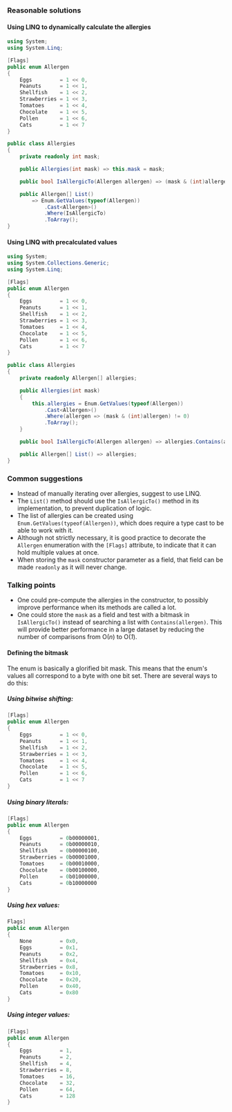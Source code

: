 ### Reasonable solutions

#### Using LINQ to dynamically calculate the allergies

```csharp
using System;
using System.Linq;

[Flags]
public enum Allergen
{
    Eggs         = 1 << 0,
    Peanuts      = 1 << 1,
    Shellfish    = 1 << 2,
    Strawberries = 1 << 3,
    Tomatoes     = 1 << 4,
    Chocolate    = 1 << 5,
    Pollen       = 1 << 6,
    Cats         = 1 << 7
}

public class Allergies
{
    private readonly int mask;

    public Allergies(int mask) => this.mask = mask;

    public bool IsAllergicTo(Allergen allergen) => (mask & (int)allergen) != 0;

    public Allergen[] List()
        => Enum.GetValues(typeof(Allergen))
            .Cast<Allergen>()
            .Where(IsAllergicTo)
            .ToArray();
}
```

#### Using LINQ with precalculated values

```csharp
using System;
using System.Collections.Generic;
using System.Linq;

[Flags]
public enum Allergen
{
    Eggs         = 1 << 0,
    Peanuts      = 1 << 1,
    Shellfish    = 1 << 2,
    Strawberries = 1 << 3,
    Tomatoes     = 1 << 4,
    Chocolate    = 1 << 5,
    Pollen       = 1 << 6,
    Cats         = 1 << 7
}

public class Allergies
{
    private readonly Allergen[] allergies;

    public Allergies(int mask)
    {
        this.allergies = Enum.GetValues(typeof(Allergen))
            .Cast<Allergen>()
            .Where(allergen => (mask & (int)allergen) != 0)
            .ToArray();
    }

    public bool IsAllergicTo(Allergen allergen) => allergies.Contains(allergen);

    public Allergen[] List() => allergies;
}
```

### Common suggestions

- Instead of manually iterating over allergies, suggest to use LINQ.
- The `List()` method should use the `IsAllergicTo()` method in its implementation, to prevent duplication of logic.
- The list of allergies can be created using `Enum.GetValues(typeof(Allergen))`, which does require a type cast to be able to work with it.
- Although not strictly necessary, it is good practice to decorate the `Allergen` enumeration with the `[Flags]` attribute, to indicate that it can hold multiple values at once.
- When storing the `mask` constructor parameter as a field, that field can be made `readonly` as it will never change.

### Talking points

- One could pre-compute the allergies in the constructor, to possibly improve performance when its methods are called a lot.
- One could store the `mask` as a field and test with a bitmask in `IsAllergicTo()` instead of searching a list with `Contains(allergen)`.  This will provide better performance in a large dataset by reducing the number of comparisons from O(*n*) to O(*1*).

#### Defining the bitmask

The enum is basically a glorified bit mask. This means that the enum's values all correspond to a byte with one bit set. There are several ways to do this:

##### Using bitwise shifting:

```csharp
[Flags]
public enum Allergen
{
    Eggs         = 1 << 0,
    Peanuts      = 1 << 1,
    Shellfish    = 1 << 2,
    Strawberries = 1 << 3,
    Tomatoes     = 1 << 4,
    Chocolate    = 1 << 5,
    Pollen       = 1 << 6,
    Cats         = 1 << 7
}
```

##### Using binary literals:

```csharp
[Flags]
public enum Allergen
{
    Eggs         = 0b00000001,
    Peanuts      = 0b00000010,
    Shellfish    = 0b00000100,
    Strawberries = 0b00001000,
    Tomatoes     = 0b00010000,
    Chocolate    = 0b00100000,
    Pollen       = 0b01000000,
    Cats         = 0b10000000
}
```

##### Using hex values:

```csharp
Flags]
public enum Allergen
{
    None         = 0x0,
    Eggs         = 0x1,
    Peanuts      = 0x2,
    Shellfish    = 0x4,
    Strawberries = 0x8,
    Tomatoes     = 0x10,
    Chocolate    = 0x20,
    Pollen       = 0x40,
    Cats         = 0x80
}
```

##### Using integer values:

```csharp
[Flags]
public enum Allergen
{
    Eggs         = 1,
    Peanuts      = 2,
    Shellfish    = 4,
    Strawberries = 8,
    Tomatoes     = 16,
    Chocolate    = 32,
    Pollen       = 64,
    Cats         = 128
}
```
